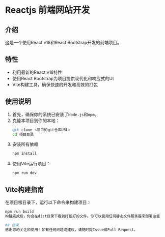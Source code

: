 # Reactjs 前端网站开发

## 介绍
这是一个使用React v18和React Bootstrap开发的前端项目。

## 特性

- 利用最新的React v18特性
- 使用React Bootstrap为项目提供现代化和响应式的UI
- Vite构建工具，确保快速的开发和高效的打包

## 使用说明

1. 首先，确保你的系统已安装了`Node.js`和`npm`。
2. 克隆本项目到你的本地：
   ```bash
   git clone <项目的git仓库URL>
   cd 项目目录
3. 安装所有依赖
    ```bash
    npm install
4. 使用Vite运行项目：
    ```bash
    npm run dev

## Vite构建指南

在项目根目录下，运行以下命令来构建项目：
   ```bash
   npm run build
构建完成后，你会在dist目录下看到打包好的文件。你可以使用任何静态文件服务器来部署这些文件。

## 结束
感谢您的关注和使用！如有任何问题或建议，请随时提Issue或Pull Request。